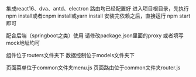 集成react16、dva、antd、electron 路由均已经配置好
进入项目根目录，先执行
npm install或者cnpm install或yarn install
安装完依赖之后，直接运行 npm start即可

配合后端（springboot之类）使用
请修改package.json里面的proxy 或者填写mock地址均可

组件位于routers文件夹下
数据控制位于models文件夹下

页面菜单位于common文件夹menu.js
页面路由位于common文件夹router.js

